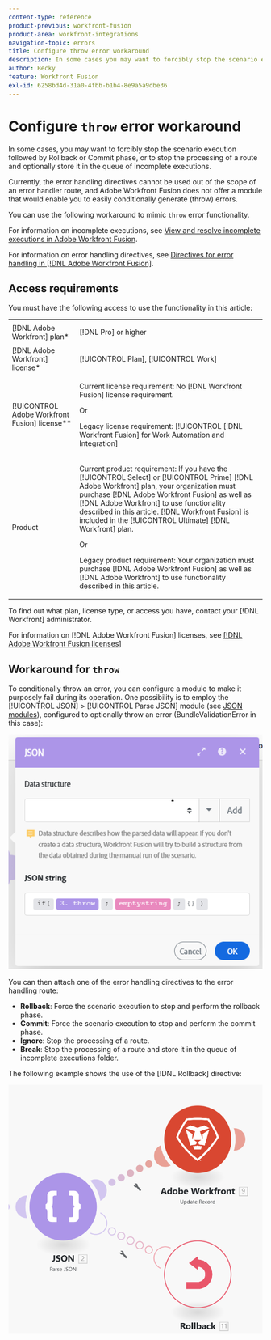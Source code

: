 ```yaml
---
content-type: reference
product-previous: workfront-fusion
product-area: workfront-integrations
navigation-topic: errors
title: Configure throw error workaround
description: In some cases you may want to forcibly stop the scenario execution followed by Rollback or Commit phase or to stop the processing of a route and optionally store it in the queue of View and resolve incomplete executions in Adobe Workfront Fusion.
author: Becky
feature: Workfront Fusion
exl-id: 6258bd4d-31a0-4fbb-b1b4-8e9a5a9dbe36
---
```

# Configure `throw` error workaround

In some cases, you may want to forcibly stop the scenario execution followed by  Rollback or Commit phase, or to stop the processing of a route and optionally store it in the queue of incomplete executions.

Currently, the error handling directives cannot be used out of the scope of an error handler route, and Adobe Workfront Fusion does not offer a module that would enable you to easily conditionally generate (throw) errors.

You can use the following workaround to mimic `throw` error functionality.

For information on incomplete executions, see [View and resolve incomplete executions in Adobe Workfront Fusion](../../workfront-fusion/scenarios/view-and-resolve-incomplete-executions.md).

For information on error handling directives, see [Directives for error handling in [!DNL Adobe Workfront Fusion]](../../workfront-fusion/errors/directives-for-error-handling.md).

## Access requirements

You must have the following access to use the functionality in this article:

<table style="table-layout:auto">
 <col> 
 <col> 
 <tbody> 
  <tr> 
   <td role="rowheader">[!DNL Adobe Workfront] plan*</td> 
   <td> <p>[!DNL Pro] or higher</p> </td> 
  </tr> 
  <tr data-mc-conditions=""> 
   <td role="rowheader">[!DNL Adobe Workfront] license*</td> 
   <td> <p>[!UICONTROL Plan], [!UICONTROL Work]</p> </td> 
  </tr> 
  <tr> 
   <td role="rowheader">[!UICONTROL Adobe Workfront Fusion] license**</td> 
   <td>
   <p>Current license requirement: No [!DNL Workfront Fusion] license requirement.</p>
   <p>Or</p>
   <p>Legacy license requirement: [!UICONTROL [!DNL Workfront Fusion] for Work Automation and Integration] </p>
   </td> 
  </tr> 
  <tr> 
   <td role="rowheader">Product</td> 
   <td>
   <p>Current product requirement: If you have the [!UICONTROL Select] or [!UICONTROL Prime] [!DNL Adobe Workfront] plan, your organization must purchase [!DNL Adobe Workfront Fusion] as well as [!DNL Adobe Workfront] to use functionality described in this article. [!DNL Workfront Fusion] is included in the [!UICONTROL Ultimate] [!DNL Workfront] plan.</p>
   <p>Or</p>
   <p>Legacy product requirement: Your organization must purchase [!DNL Adobe Workfront Fusion] as well as [!DNL Adobe Workfront] to use functionality described in this article.</p>
   </td> 
  </tr> 
 </tbody> 
</table>

To find out what plan, license type, or access you have, contact your [!DNL Workfront] administrator.

For information on [!DNL Adobe Workfront Fusion] licenses, see [[!DNL Adobe Workfront Fusion licenses]](../../workfront-fusion/get-started/license-automation-vs-integration.md)

## Workaround for `throw`

To conditionally throw an error, you can configure a module to make it purposely fail during its operation. One possibility is to employ the [!UICONTROL JSON] > [!UICONTROL Parse JSON] module (see [JSON modules](../../workfront-fusion/apps-and-their-modules/json-modules.md)), configured to optionally throw an error (BundleValidationError in this case):

![JSON error](assets/json-parse-json.png)

You can then attach one of the error handling directives to the error handling route:

* **Rollback**: Force the scenario execution to stop and perform the rollback phase.
* **Commit**: Force the scenario execution to stop and perform the commit phase.
* **Ignore**: Stop the processing of a route.
* **Break**: Stop the processing of a route and store it in the queue of incomplete executions folder.

The following example shows the use of the [!DNL Rollback] directive:

![](assets/rollback-directive.png)
